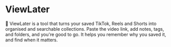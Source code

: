 # ViewLater

📼 ViewLater is a tool that turns your saved TikTok, Reels and Shorts into organised and searchable collections. Paste the video link, add notes, tags, and folders, and you're good to go. It helps you remember why you saved it, and find when it matters.

